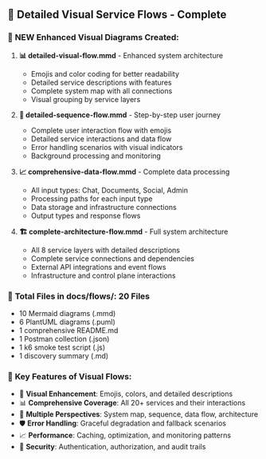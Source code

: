 
## 🎨 Detailed Visual Service Flows - Complete

### 🌟 **NEW Enhanced Visual Diagrams Created:**

1. **📊 detailed-visual-flow.mmd** - Enhanced system architecture
   - Emojis and color coding for better readability
   - Detailed service descriptions with features
   - Complete system map with all connections
   - Visual grouping by service layers

2. **🔄 detailed-sequence-flow.mmd** - Step-by-step user journey
   - Complete user interaction flow with emojis
   - Detailed service interactions and data flow
   - Error handling scenarios with visual indicators
   - Background processing and monitoring

3. **📈 comprehensive-data-flow.mmd** - Complete data processing
   - All input types: Chat, Documents, Social, Admin
   - Processing paths for each input type
   - Data storage and infrastructure connections
   - Output types and response flows

4. **🏗️ complete-architecture-flow.mmd** - Full system architecture
   - All 8 service layers with detailed descriptions
   - Complete service connections and dependencies
   - External API integrations and event flows
   - Infrastructure and control plane interactions

### 📁 **Total Files in docs/flows/: 20 Files**
- 10 Mermaid diagrams (.mmd)
- 6 PlantUML diagrams (.puml)  
- 1 comprehensive README.md
- 1 Postman collection (.json)
- 1 k6 smoke test script (.js)
- 1 discovery summary (.md)

### 🎯 **Key Features of Visual Flows:**
- 🎨 **Visual Enhancement**: Emojis, colors, and detailed descriptions
- 📊 **Comprehensive Coverage**: All 20+ services and their interactions
- 🔄 **Multiple Perspectives**: System map, sequence, data flow, architecture
- 🛡️ **Error Handling**: Graceful degradation and fallback scenarios
- 📈 **Performance**: Caching, optimization, and monitoring patterns
- 🔐 **Security**: Authentication, authorization, and audit trails

